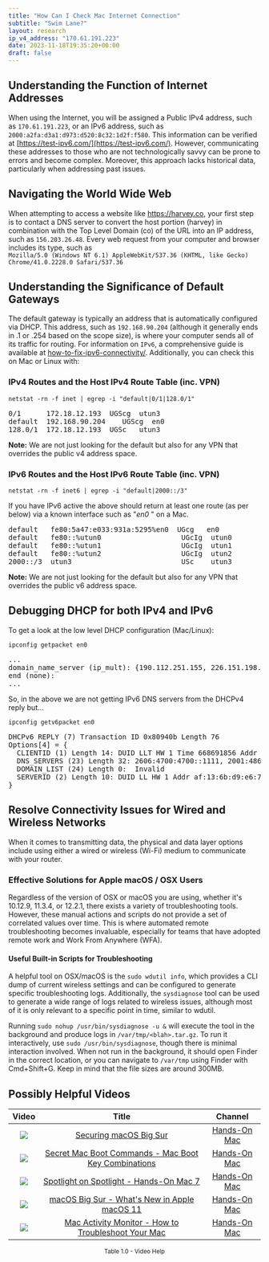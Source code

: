 ```yaml
---
title: "How Can I Check Mac Internet Connection"
subtitle: "Swim Lane?"
layout: research
ip_v4_address: "170.61.191.223"
date: 2023-11-18T19:35:20+00:00
draft: false
---
```


## Understanding the Function of Internet Addresses

When using the Internet, you will be assigned a Public IPv4 address, such as ```170.61.191.223```, or an IPv6 address, such as ```2000:a2fa:d3a1:d973:d520:8c32:1d2f:f580```. This information can be verified at [https://test-ipv6.com/](https://test-ipv6.com/). However, communicating these addresses to those who are not technologically savvy can be prone to errors and become complex. Moreover, this approach lacks historical data, particularly when addressing past issues.
## Navigating the World Wide Web
When attempting to access a website like https://harvey.co, your first step is to contact a DNS server to convert the host portion (harvey) in combination with the Top Level Domain (co) of the URL into an IP address, such as ```156.203.26.48```. Every web request from your computer and browser includes its type, such as <br>```Mozilla/5.0 (Windows NT 6.1) AppleWebKit/537.36 (KHTML, like Gecko) Chrome/41.0.2228.0 Safari/537.36```
## Understanding the Significance of Default Gateways
The default gateway is typically an address that is automatically configured via DHCP. This address, such as ```192.168.90.204``` (although it generally ends in .1 or .254 based on the scope size), is where your computer sends all of its traffic for routing. For information on ```IPv6```, a comprehensive guide is available at [how-to-fix-ipv6-connectivity/](/blog/how-to-fix-ipv6-connectivity/). Additionally, you can check this on Mac or Linux with: <br>
### IPv4 Routes and the Host IPv4 Route Table (inc. VPN)
```netstat -rn -f inet | egrep -i "default|0/1|128.0/1"```

<pre>
0/1      172.18.12.193  UGScg  utun3
default  192.168.90.204    UGScg  en0
128.0/1  172.18.12.193  UGSc   utun3</pre>

**Note:** We are not just looking for the default but also for any VPN that overrides the public v4 address space.

### IPv6 Routes and the Host IPv6 Route Table (inc. VPN)
```netstat -rn -f inet6 | egrep -i "default|2000::/3"```

If you have IPv6 active the above should return at least one route (as per below) via a known interface such as "_en0_ " on a Mac. 

<pre>
default   fe80:5a47:e033:931a:5295%en0  UGcg   en0
default   fe80::%utun0                   UGcIg  utun0
default   fe80::%utun1                   UGcIg  utun1
default   fe80::%utun2                   UGcIg  utun2
2000::/3  utun3                          USc    utun3</pre>

**Note:** We are not just looking for the default but also for any VPN that overrides the public v6 address space.
<br>

## Debugging DHCP for both IPv4 and IPv6

To get a look at the low level DHCP configuration (Mac/Linux): 

```ipconfig getpacket en0```

<pre>
...
domain_name_server (ip_mult): {190.112.251.155, 226.151.198.129}
end (none):
...</pre>

So, in the above we are not getting IPv6 DNS servers from the DHCPv4 reply but...

```ipconfig getv6packet en0```

<pre>
DHCPv6 REPLY (7) Transaction ID 0x80940b Length 76
Options[4] = {
  CLIENTID (1) Length 14: DUID LLT HW 1 Time 668691856 Addr e1:37:19:8a:9a:58
  DNS_SERVERS (23) Length 32: 2606:4700:4700::1111, 2001:4860:4860::8844
  DOMAIN_LIST (24) Length 0:  Invalid
  SERVERID (2) Length 10: DUID LL HW 1 Addr af:13:6b:d9:e6:7d
}</pre>




## Resolve Connectivity Issues for Wired and Wireless Networks
When it comes to transmitting data, the physical and data layer options include using either a wired or wireless (Wi-Fi) medium to communicate with your router.
### Effective Solutions for Apple macOS / OSX Users
Regardless of the version of OSX or macOS you are using, whether it's 10.12.9, 11.3.4, or 12.2.1, there exists a variety of troubleshooting tools. However, these manual actions and scripts do not provide a set of correlated values over time. This is where automated remote troubleshooting becomes invaluable, especially for teams that have adopted remote work and Work From Anywhere (WFA).
#### Useful Built-in Scripts for Troubleshooting
A helpful tool on OSX/macOS is the `sudo wdutil info`, which provides a CLI dump of current wireless settings and can be configured to generate specific troubleshooting logs. Additionally, the `sysdiagnose` tool can be used to generate a wide range of logs related to wireless issues, although most of it is only relevant to a specific point in time, similar to wdutil.

Running `sudo nohup /usr/bin/sysdiagnose -u &` will execute the tool in the background and produce logs in `/var/tmp/<blah>.tar.gz`. To run it interactively, use `sudo /usr/bin/sysdiagnose`, though there is minimal interaction involved. When not run in the background, it should open Finder in the correct location, or you can navigate to `/var/tmp` using Finder with Cmd+Shift+G. Keep in mind that the file sizes are around 300MB.
## Possibly Helpful Videos

<link href="/plugins/lity/css/lity.min.css" rel="stylesheet">
<script src="/plugins/lity/js/lity.min.js"></script>
<div class="table1-start"></div>

|Video | Title | Channel |
| :---: | :---: | :---: |
|<a href="https://www.youtube.com/watch?v=7KdhJimuhNw" data-lity><img src="https://i.ytimg.com/vi/7KdhJimuhNw/default.jpg" class="img-fluid"></a>|<a href="https://www.youtube.com/watch?v=7KdhJimuhNw" data-lity>Securing macOS Big Sur</a>|<a target="_blank" href="https://www.youtube.com/channel/UCg43DP8MdHVcl4rFK_delBg" >Hands-On Mac</a>|
|<a href="https://www.youtube.com/watch?v=VwNYWAxHCgM" data-lity><img src="https://i.ytimg.com/vi/VwNYWAxHCgM/default.jpg" class="img-fluid"></a>|<a href="https://www.youtube.com/watch?v=VwNYWAxHCgM" data-lity>Secret Mac Boot Commands - Mac Boot Key Combinations</a>|<a target="_blank" href="https://www.youtube.com/channel/UCg43DP8MdHVcl4rFK_delBg" >Hands-On Mac</a>|
|<a href="https://www.youtube.com/watch?v=RslZ4W1EPqk" data-lity><img src="https://i.ytimg.com/vi/RslZ4W1EPqk/default.jpg" class="img-fluid"></a>|<a href="https://www.youtube.com/watch?v=RslZ4W1EPqk" data-lity>Spotlight on Spotlight - Hands-On Mac 7</a>|<a target="_blank" href="https://www.youtube.com/channel/UCg43DP8MdHVcl4rFK_delBg" >Hands-On Mac</a>|
|<a href="https://www.youtube.com/watch?v=JMKi6o9kaZI" data-lity><img src="https://i.ytimg.com/vi/JMKi6o9kaZI/default.jpg" class="img-fluid"></a>|<a href="https://www.youtube.com/watch?v=JMKi6o9kaZI" data-lity>macOS Big Sur - What&#39;s New in Apple macOS 11</a>|<a target="_blank" href="https://www.youtube.com/channel/UCg43DP8MdHVcl4rFK_delBg" >Hands-On Mac</a>|
|<a href="https://www.youtube.com/watch?v=TWzWd_DiaJ0" data-lity><img src="https://i.ytimg.com/vi/TWzWd_DiaJ0/default.jpg" class="img-fluid"></a>|<a href="https://www.youtube.com/watch?v=TWzWd_DiaJ0" data-lity>Mac Activity Monitor - How to Troubleshoot Your Mac</a>|<a target="_blank" href="https://www.youtube.com/channel/UCg43DP8MdHVcl4rFK_delBg" >Hands-On Mac</a>|

<center><small>Table 1.0 - Video Help</small></center>
 <br>
<div class="table1-end"></div>
<script type="text/javascript">
(function() {
    $('div.table1-start').nextUntil('div.table1-end', 'table').addClass('table thead-dark table-striped table-responsive rounded').attr('id', 't1');
    $('#t1').find('thead').addClass('thead-dark');
})();
</script>
